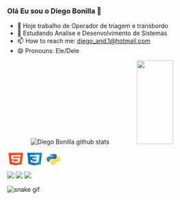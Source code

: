 ### Olá Eu sou o Diego Bonilla 👋

- 🔭 Hoje trabalho de Operador de triagem e transbordo
- 🌱 Estudando Analise e Desenvolvimento de Sistemas
-  📫 How to reach me: diego_and.1@hotmail.com
- 😄 Pronouns: Ele/Dele

<div align="center">  
  <img width="49%" height="195px" src="https://github-readme-stats.vercel.app/api?username=Diego24hs&show_icons=true&count_private=true&hide_border=true&title_color=ff91a4&icon_color=ff91a4&text_color=c9d1d9&bg_color=0d1117" alt="Diego Bonilla github stats" /> 
  <img width="41%" height="195px" src="https://github-readme-stats.vercel.app/api/top-langs/?username=Diego24hs&layout=compact&hide_border=true&title_color=ff91a4&text_color=ff91a4&bg_color=0d1117" />
</div>

<div style="display: inline_block"><br>
   <img align="center" alt="Didi-HTML" height="30" width="40" src="https://raw.githubusercontent.com/devicons/devicon/master/icons/html5/html5-original.svg">
  <img align="center" alt="Didi-CSS" height="30" width="40" src="https://raw.githubusercontent.com/devicons/devicon/master/icons/css3/css3-original.svg">
  <img align="center" alt="Didi-Python" height="30" width="40" src="https://raw.githubusercontent.com/devicons/devicon/master/icons/python/python-original.svg">
 </div>
 
 
   <a href="https://www.instagram.com/diegoalexfanart/" target="_blank"><img src="https://img.shields.io/badge/-Instagram-%23E4405F?style=for-the-badge&logo=instagram&logoColor=white" target="_blank"></a>
 	<a href = "mailto:diego24hs@gmail.com"><img src="https://img.shields.io/badge/-Gmail-%23333?style=for-the-badge&logo=gmail&logoColor=white" target="_blank"></a>
  <a href="https://www.linkedin.com/in/diego-alex-mineiro-bonilla-963770233/" target="_blank"><img src="https://img.shields.io/badge/-LinkedIn-%230077B5?style=for-the-badge&logo=linkedin&logoColor=white" target="_blank"></a> 
  
</div>

![snake gif](https://github.com/Diego24hs/Diego24hs/blob/output/github-contribution-grid-snake.svg)

